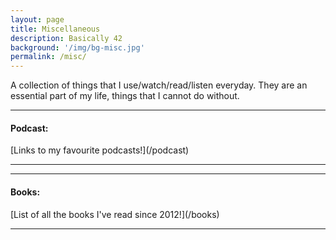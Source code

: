 ```yaml
---
layout: page
title: Miscellaneous
description: Basically 42
background: '/img/bg-misc.jpg'
permalink: /misc/
---
```


A collection of things that I use/watch/read/listen everyday. They are an essential part of my life, things that I cannot do without.

<hr>
<h4>Podcast:</h4>
[Links to my favourite podcasts!](/podcast)
<hr>

<hr>
<h4>Books:</h4>
[List of all the books I've read since 2012!](/books)
<hr>